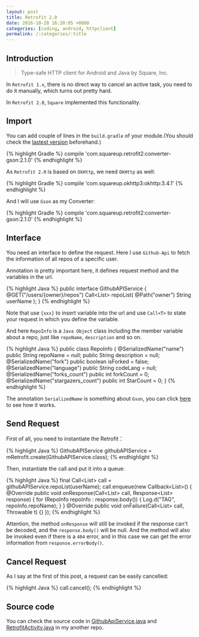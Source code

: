 ```yaml
---
layout: post
title: Retrofit 2.0
date: 2016-10-28 16:20:05 +0800
categories: [coding, android, httpclient]
permalink: /:categories/:title
---
```


## Introduction

>Type-safe HTTP client for Android and Java by Square, Inc.

In `Retrofit 1.x`, there is no direct way to cancel an active task, you need to do it manually, which turns out pretty hard.

In `Retrofit 2.0`, `Square` implemented this functionality.

## Import

You can add couple of lines in the `build.gradle` of your module.(You should check the [lastest version](https://github.com/square/retrofit) beforehand.)

{% highlight Gradle %}
compile 'com.squareup.retrofit2:converter-gson:2.1.0'
{% endhighlight %}

As `Retrofit 2.0` is based on `OkHttp`, we need `OkHttp` as well:

{% highlight Gradle %}
compile 'com.squareup.okhttp3:okhttp:3.4.1'
{% endhighlight %}

And I will use `Gson` as my Converter:

{% highlight Gradle %}
compile 'com.squareup.retrofit2:converter-gson:2.1.0'
{% endhighlight %}

## Interface
You need an interface to define the request. Here I use `Github-Api` to fetch the information of all repos of a specific user.

Annotation is pretty important here, it defines request method and the variables in the url.

{% highlight Java %}
public interface GithubAPIService {
    @GET("/users/{owner}/repos")
    Call<List<RepoInfo>> repoList(
            @Path("owner") String userName
    );
}
{% endhighlight %}

Note that use `{xxx}` to insert variable into the url and use `Call<T>` to state your request in which you define the variable.

And here `RepoInfo` is a `Java Object` class including the member variable about a repo, just like `repoName`, `description` and so on.

{% highlight Java %}
public class RepoInfo {
    @SerializedName("name")
    public String repoName = null;
    public String description = null;
    @SerializedName("fork")
    public boolean isForked = false;
    @SerializedName("language")
    public String codeLang = null;
    @SerializedName("forks_count")
    public int forkCount = 0;
    @SerializedName("stargazers_count")
    public int StarCount = 0;
}
{% endhighlight %}

The annotation `SerializedName` is something about `Gson`, you can click [here](https://github.com/Mindjet/Way2Android/blob/master/github-api.md#decode-data) to see how it works.

## Send Request
First of all, you need to instantiate the Retrofit：

{% highlight Java %}
GithubAPIService githubAPIService = mRetrofit.create(GithubAPIService.class);
{% endhighlight %}

Then, instantiate the call and put it into a queue:

{% highlight Java %}
final Call<List<RepoInfo>> call = githubAPIService.repoList(userName);
call.enqueue(new Callback<List<RepoInfo>>() {
    @Override
    public void onResponse(Call<List<RepoInfo>> call, Response<List<RepoInfo>> response) {
        for (RepoInfo repoInfo : response.body()) {
            Log.d("TAG", repoInfo.repoName);
        }
    }
    @Override
    public void onFailure(Call<List<RepoInfo>> call, Throwable t) {}
});
{% endhighlight %}

Attention, the method `onResponse` will still be invoked if the response can't be decoded, and the `response.body()` will be null. And the method will also be invoked even if there is a `404` error, and in this case we can get the error information from `response.errorBody()`.

## Cancel Request
As I say at the first of this post, a request can be easily cancelled:

{% highlight Java %}
call.cancel();
{% endhighlight %}

## Source code
You can check the source code in [GithubApiService.java](https://github.com/Mindjet/NetworkThirdPartyLib/blob/master/app/src/main/java/com/mindjet/networkthirdpartylib/GithubAPIService.java) and [RetrofitActivity.java](https://github.com/Mindjet/NetworkThirdPartyLib/blob/master/app/src/main/java/com/mindjet/networkthirdpartylib/RetrofitActivity.java) in my another repo.




